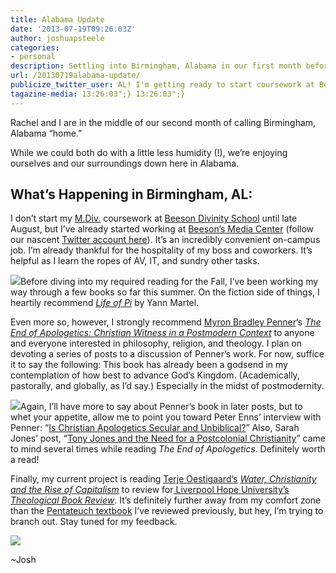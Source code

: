 ```yaml
---
title: Alabama Update
date: '2013-07-19T09:26:03Z'
author: joshuapsteele
categories:
- personal
description: Settling into Birmingham, Alabama in our first month before starting seminary at Beeson Divinity School—humidity and all.
url: /20130719alabama-update/
publicize_twitter_user: AL! I'm getting ready to start coursework at Beeson Divinity School.
tagazine-media: 13:26:03";} 13:26:03";}
---
```

Rachel and I are in the middle of our second month of calling Birmingham, Alabama “home.”

While we could both do with a little less humidity (!), we’re enjoying ourselves and our surroundings down here in Alabama.

## What’s Happening in Birmingham, AL:

I don’t start my [M.Div.](http://www.beesondivinity.com/masterofdivinity) coursework at [Beeson Divinity School](http://www.beesondivinity.com/) until late August, but I’ve already started working at [Beeson’s Media Center](http://www.beesondivinity.com/mediacenter) (follow our nascent [Twitter account here](https://twitter.com/BeesonMedia)). It’s an incredibly convenient on-campus job. I’m already thankful for the hospitality of my boss and coworkers. It’s helpful as I learn the ropes of AV, IT, and sundry other tasks.

[![](http://indiereader.com/wp-content/uploads/2012/12/life-of-pi.jpg)](http://www.amazon.com/dp/0547848412)Before diving into my required reading for the Fall, I’ve been working my way through a few books so far this summer. On the fiction side of things, I heartily recommend *[Life of Pi](http://www.amazon.com/dp/0547848412)* by Yann Martel.

Even more so, however, I strongly recommend [Myron Bradley Penner](https://twitter.com/pennerm)‘s *[The End of Apologetics: Christian Witness in a Postmodern Context](http://bakerpublishinggroup.com/books/the-end-of-apologetics/285611)* to anyone and everyone interested in philosophy, religion, and theology. I plan on devoting a series of posts to a discussion of Penner’s work. For now, suffice it to say the following: This book has already been a godsend in my contemplation of how best to advance God’s Kingdom. (Academically, pastorally, and globally, as I’d say.) Especially in the midst of postmodernity.

[![](http://assets.bakerpublishinggroup.com/processed/books/covers/original/9781441251091.jpg?1372396212)](http://bakerpublishinggroup.com/books/the-end-of-apologetics/285611)Again, I’ll have more to say about Penner’s book in later posts, but to whet your appetite, allow me to point you toward Peter Enns’ interview with Penner: “[Is Christian Apologetics Secular and Unbiblical?](http://www.patheos.com/blogs/peterenns/2013/06/is-christian-apologetics-secular-and-unbiblical-an-interview-with-myron-penner/)” Also, Sarah Jones’ post, “[Tony Jones and the Need for a Postcolonial Christianity](http://anthonybsusan.wordpress.com/2013/05/17/tony-jones-and-the-need-for-a-postcolonial-christianity/)” came to mind several times while reading *The End of Apologetics*. Definitely worth a read!

Finally, my current project is reading [Terje Oestigaard’s](http://www.nai.uu.se/research/researchers/terje-oestigaard/) [*Water, Christianity and the Rise of Capitalism*](http://www.amazon.com/Water-Christianity-Capitalism-Terje-Oestigaard/dp/1780760663) to review for[ Liverpool Hope University’s *Theological Book Review*](http://www.hope.ac.uk/theologicalbookreview/). It’s definitely further away from my comfort zone than the [Pentateuch textbook](http://bakerpublishinggroup.com/books/from-paradise-to-the-promised-land-3rd-edition/230932) I’ve reviewed previously, but hey, I’m trying to branch out. Stay tuned for my feedback.

[![](http://www.ibtauris.com/~/media/Images/Book%20Covers/Christianity/9781780760667.ashx)](http://www.ibtauris.com/Books/Economics%20finance%20business%20%20management/Economics/Economic%20systems%20%20structures/Water%20Christianity%20and%20the%20Rise%20of%20Capitalism.aspx?menuitem={FD527464-0A9B-4F6F-9357-5B173E3ABD1C})

~Josh